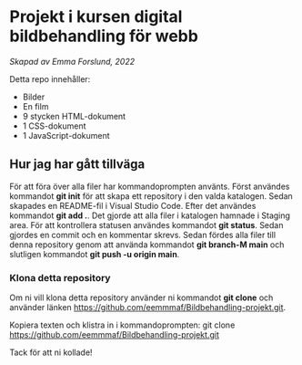 # Projekt i kursen digital bildbehandling för webb
_Skapad av Emma Forslund, 2022_

Detta repo innehåller:
* Bilder
* En film
* 9 stycken HTML-dokument
* 1 CSS-dokument
* 1 JavaScript-dokument

## Hur jag har gått tillväga
För att föra över alla filer har kommandoprompten använts. Först användes kommandot **git init** för att skapa ett repository i den valda katalogen. Sedan skapades en README-fil i Visual Studio Code. Efter det användes kommandot **git add .**. Det gjorde att alla filer i katalogen hamnade i Staging area. För att kontrollera statusen användes kommandot **git status**. Sedan gjordes en commit och en kommentar skrevs. Sedan fördes alla filer till denna repository genom att använda kommandot **git branch-M main** och slutligen kommandot **git push -u origin main**. 

### Klona detta repository
Om ni vill klona detta repository använder ni kommandot **git clone** och använder länken https://github.com/eemmmaf/Bildbehandling-projekt.git.

Kopiera texten och klistra in i kommandoprompten:  git clone https://github.com/eemmmaf/Bildbehandling-projekt.git

Tack för att ni kollade! 

